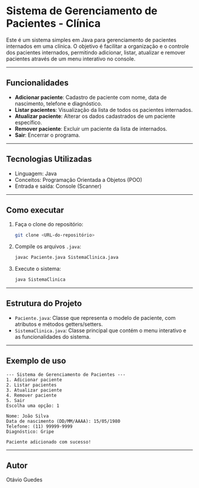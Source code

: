 # Sistema de Gerenciamento de Pacientes - Clínica

Este é um sistema simples em Java para gerenciamento de pacientes internados em uma clínica. O objetivo é facilitar a organização e o controle dos pacientes internados, permitindo adicionar, listar, atualizar e remover pacientes através de um menu interativo no console.

---

## Funcionalidades

- **Adicionar paciente**: Cadastro de paciente com nome, data de nascimento, telefone e diagnóstico.
- **Listar pacientes**: Visualização da lista de todos os pacientes internados.
- **Atualizar paciente**: Alterar os dados cadastrados de um paciente específico.
- **Remover paciente**: Excluir um paciente da lista de internados.
- **Sair**: Encerrar o programa.

---

## Tecnologias Utilizadas

- Linguagem: Java
- Conceitos: Programação Orientada a Objetos (POO)
- Entrada e saída: Console (Scanner)

---

## Como executar

1. Faça o clone do repositório:
   ```bash
   git clone <URL-do-repositório>
   ```

2. Compile os arquivos `.java`:

   ```bash
   javac Paciente.java SistemaClinica.java
   ```

3. Execute o sistema:

   ```bash
   java SistemaClinica
   ```

---

## Estrutura do Projeto

* `Paciente.java`: Classe que representa o modelo de paciente, com atributos e métodos getters/setters.
* `SistemaClinica.java`: Classe principal que contém o menu interativo e as funcionalidades do sistema.

---

## Exemplo de uso

```
--- Sistema de Gerenciamento de Pacientes ---
1. Adicionar paciente
2. Listar pacientes
3. Atualizar paciente
4. Remover paciente
5. Sair
Escolha uma opção: 1

Nome: João Silva
Data de nascimento (DD/MM/AAAA): 15/05/1980
Telefone: (11) 99999-9999
Diagnóstico: Gripe

Paciente adicionado com sucesso!
```

---

## Autor

Otávio Guedes
